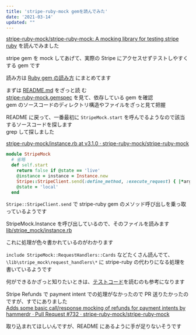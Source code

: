 ```yaml
---
title: 'stripe-ruby-mock gemを読んでみた'
date: '2021-03-14'
updated: ""
---
```


[stripe\-ruby\-mock/stripe\-ruby\-mock: A mocking library for testing stripe ruby](https://github.com/stripe-ruby-mock/stripe-ruby-mock)
を読んでみました

stripe gem を mock してあげて、実際の Stripe にアクセスせずテストしやすくする gem です

読み方は [Ruby gem の読み方](/read-ruby-gem) にまとめてます

まずは [README\.md](https://github.com/stripe-ruby-mock/stripe-ruby-mock/blob/v3.1.0/README.md) をざっと読
む  
[stripe-ruby-mock.gemspec](https://github.com/stripe-ruby-mock/stripe-ruby-mock/blob/v3.1.0/stripe-ruby-mock.gemspec) を見て、依存している gem を確認  
gem のソースコードのディレクトリ構造やファイルをざっと見て把握

README に戻って、一番最初に `StripeMock.start` を呼んでるようなので該当するソースコードを探します  
grep して探しました

[stripe\-ruby\-mock/instance\.rb at v3\.1\.0 · stripe\-ruby\-mock/stripe\-ruby\-mock](https://github.com/stripe-ruby-mock/stripe-ruby-mock/blob/v3.1.0/lib/stripe_mock/api/instance.rb#L7)

```ruby
module StripeMock
  # 省略
  def self.start
    return false if @state == 'live'
    @instance = instance = Instance.new
    Stripe::StripeClient.send(:define_method, :execute_request) { |*args, **keyword_args| instance.mock_request(*args, **keyword_args) }
    @state = 'local'
  end
```

`Stripe::StripeClient.send` で stripe-ruby gem のメソッド呼び出しを乗っ取っているようです

StripeMock.Instance を呼び出しているので、そのファイルを読みます  
[lib\/stripe_mock\/instance.rb](https://github.com/stripe-ruby-mock/stripe-ruby-mock/blob/HEAD/lib/stripe_mock/instance.rb)

これに処理が色々書かれているのがわかります

`include StripeMock::RequestHandlers::Cards` などたくさん読んでて、`\lib\stripe_mock\request_handlers\*` に stripe-ruby の代わりになる処理を書いているようです

何ができるかざっと知りたいときは、[テストコード](https://github.com/stripe-ruby-mock/stripe-ruby-mock/tree/v3.1.0/spec)を読むのも参考になります

Stripe Refunds で payment intent での処理がなかったので PR 送りたかったのですが、すでにありました  
[Adds some basic call/response mocking of refunds for payment intents by hammerdr · Pull Request \#732 · stripe\-ruby\-mock/stripe\-ruby\-mock](https://github.com/stripe-ruby-mock/stripe-ruby-mock/pull/732/files)

取り込まれてほしいんですが、README にあるように手が足りないそうです
